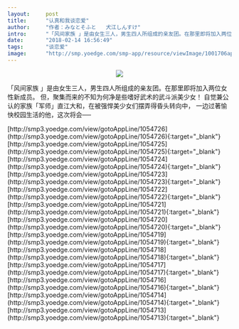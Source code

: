 ```yaml
---
layout:     post
title:      "认真和我谈恋爱"
author:     "作者：みなとそふと   犬江しんすけ"
intro:      "「风间家族 」是由女生三人，男生四人所组成的亲友团。在那里即将加入两位女性新成员。 但，聚集而来的不知为何净是些嗜好武术的武斗派美少女！ 自觉兼公认的家族「军师」直江大和，在被强悍美少女们摆弄得昏头转向中， 一边过著愉快校园生活的他，这次将会──"
date:       "2018-02-14 16:56:49"
tags:       "谈恋爱"
image:      "http://smp.yoedge.com/smp-app/resource/viewImage/1001706appline.png"
---
```

<div style="text-align: center">
<p><img src="http://smp.yoedge.com/smp-app/resource/viewImage/1001706appline.png"/></p>
</div>
<p class="post-meta">
<span>「风间家族 」是由女生三人，男生四人所组成的亲友团。在那里即将加入两位女性新成员。 但，聚集而来的不知为何净是些嗜好武术的武斗派美少女！ 自觉兼公认的家族「军师」直江大和，在被强悍美少女们摆弄得昏头转向中， 一边过著愉快校园生活的他，这次将会──</span>
</p>
[http://smp3.yoedge.com/view/gotoAppLine/1054726](http://smp3.yoedge.com/view/gotoAppLine/1054726){:target="_blank"}
[http://smp3.yoedge.com/view/gotoAppLine/1054725](http://smp3.yoedge.com/view/gotoAppLine/1054725){:target="_blank"}
[http://smp3.yoedge.com/view/gotoAppLine/1054724](http://smp3.yoedge.com/view/gotoAppLine/1054724){:target="_blank"}
[http://smp3.yoedge.com/view/gotoAppLine/1054723](http://smp3.yoedge.com/view/gotoAppLine/1054723){:target="_blank"}
[http://smp3.yoedge.com/view/gotoAppLine/1054722](http://smp3.yoedge.com/view/gotoAppLine/1054722){:target="_blank"}
[http://smp3.yoedge.com/view/gotoAppLine/1054721](http://smp3.yoedge.com/view/gotoAppLine/1054721){:target="_blank"}
[http://smp3.yoedge.com/view/gotoAppLine/1054720](http://smp3.yoedge.com/view/gotoAppLine/1054720){:target="_blank"}
[http://smp3.yoedge.com/view/gotoAppLine/1054719](http://smp3.yoedge.com/view/gotoAppLine/1054719){:target="_blank"}
[http://smp3.yoedge.com/view/gotoAppLine/1054718](http://smp3.yoedge.com/view/gotoAppLine/1054718){:target="_blank"}
[http://smp3.yoedge.com/view/gotoAppLine/1054717](http://smp3.yoedge.com/view/gotoAppLine/1054717){:target="_blank"}
[http://smp3.yoedge.com/view/gotoAppLine/1054716](http://smp3.yoedge.com/view/gotoAppLine/1054716){:target="_blank"}
[http://smp3.yoedge.com/view/gotoAppLine/1054714](http://smp3.yoedge.com/view/gotoAppLine/1054714){:target="_blank"}
[http://smp3.yoedge.com/view/gotoAppLine/1054713](http://smp3.yoedge.com/view/gotoAppLine/1054713){:target="_blank"}


